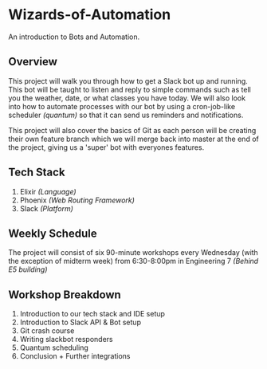 # Wizards-of-Automation
An introduction to Bots and Automation. 


## Overview

This project will walk you through how to get a Slack bot up and running. This bot will be taught to listen and reply to simple commands such as tell you the weather, date, or what classes you have today. We will also look into how to automate processes with our bot by using a cron-job-like scheduler *(quantum)* so that it can send us reminders and notifications.

This project will also cover the basics of Git as each person will be creating their own feature branch which we will merge back into master at the end of the project, giving us a 'super' bot with everyones features. 

## Tech Stack

1. Elixir *(Language)*
2. Phoenix *(Web Routing Framework)*
3. Slack *(Platform)*


## Weekly Schedule

The project will consist of six 90-minute workshops every Wednesday (with the exception of midterm week) from 6:30-8:00pm in Engineering 7 *(Behind E5 building)*


## Workshop Breakdown

1. Introduction to our tech stack and IDE setup
2. Introduction to Slack API & Bot setup
3. Git crash course
4. Writing slackbot responders 
5. Quantum scheduling 
6. Conclusion + Further integrations

 
